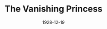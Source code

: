 ---
title: The Vanishing Princess
date: 1928-12-19
closing_date:
layout: productions
playbill:
Theatre: Theatre Jacksonville
cast:
- The Vanishing Princess: Birsa Shepard
- The King: Morris Diamond
- Mr. I-Say: F.W. Armbuster
- Matinka: Ralph M. Anderson
crew:
- Staging: F.W. Armbuster
understudies:
orchestra:
external_links:
---